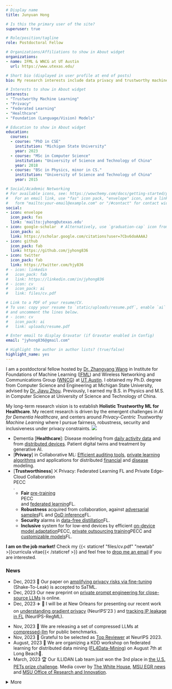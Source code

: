 ```yaml
---
# Display name
title: Junyuan Hong

# Is this the primary user of the site?
superuser: true

# Role/position/tagline
role: Postdoctoral Fellow

# Organizations/Affiliations to show in About widget
organizations:
- name: IFML & WNCG at UT Austin
  url: https://www.utexas.edu/

# Short bio (displayed in user profile at end of posts)
bio: My research interests include data privacy and trustworthy machine learning.

# Interests to show in About widget
interests:
- "Trustworthy Machine Learning"
- "Privacy"
- "Federated Learning"
- "Healthcare"
- "Foundation (Language/Vision) Models"

# Education to show in About widget
education:
  courses:
  - course: "PhD in CSE"
    institution: "Michigan State University"
    year: 2023
  - course: "MSc in Computer Science"
    institution: "University of Science and Technology of China"
    year: 2018
  - course: "BSc in Physics, minor in CS."
    institution: "University of Science and Technology of China"
    year: 2015

# Social/Academic Networking
# For available icons, see: https://wowchemy.com/docs/getting-started/page-builder/#icons
#   For an email link, use "fas" icon pack, "envelope" icon, and a link in the
#   form "mailto:your-email@example.com" or "/#contact" for contact widget.
social:
- icon: envelope
  icon_pack: fas
  link: 'mailto:jyhong@utexas.edu'
- icon: google-scholar  # Alternatively, use `graduation-cap` icon from fas icon_pack
  icon_pack: ai
  link: https://scholar.google.com/citations?user=7Cbv6doAAAAJ
- icon: github
  icon_pack: fab
  link: https://github.com/jyhong836
- icon: twitter
  icon_pack: fab
  link: https://twitter.com/hjy836
# - icon: linkedin
#   icon_pack: fab
#   link: https://linkedin.com/in/jyhong836
# - icon: cv
#   icon_pack: ai
#   link: files/cv.pdf

# Link to a PDF of your resume/CV.
# To use: copy your resume to `static/uploads/resume.pdf`, enable `ai` icons in `params.toml`, 
# and uncomment the lines below.
# - icon: cv
#   icon_pack: ai
#   link: uploads/resume.pdf

# Enter email to display Gravatar (if Gravatar enabled in Config)
email: "jyhong836@gmail.com"

# Highlight the author in author lists? (true/false)
highlight_name: yes
---
```


I am a postdoctoral fellow hosted by [Dr. Zhangyang Wang](https://vita-group.github.io/) in Institute for Foundations of Machine Learning ([IFML](https://www.ifml.institute/)) and Wireless Networking and Communications Group ([WNCG](https://www.ece.utexas.edu/research/groups/wireless-networking-and-communications-group-wncg)) at [UT Austin](https://www.utexas.edu/).
I obtained my Ph.D. degree from Computer Science and Engineering at Michigan State University, advised by [Dr. Jiayu Zhou](https://jiayuzhou.github.io/).
Previously, I earned my B.S. in Physics and M.S. in Computer Science at University of Science and Technology of China.

My long-term research vision is to establish **Holistic Trustworthy ML for Healthcare**.
My recent research is driven by the emergent challenges in *AI for Dementia Healthcare*, and centers around *Privacy-Centric Trustworthy Machine Learning* where I pursue fairness, robustness, security and inclusiveness under privacy constraints.
![](img/privacy_trust_ml.png)
* Dementia [**Healthcare**]: Disease modeling from [daily activity data](/publication/ad2020) and from [distributed devices](/publication/fade2021kdd). Patient digital twins and treatment by generative AI.
* [**Privacy**] in Collaborative ML: [Efficient auditing tools](/publication/2023neurips_i2f/), [private learning algorithms](/publication/learn2protect) and applications for distributed [financial](/publication/hybrid_fl2023) and [disease](/publication/fade2021kdd) modeling.
* [**Trustworthiness**] ⨉ Privacy: Federated Learning <span class="badge badge-pill badge-blue">FL</span> and Private Edge-Cloud Collaboration <div class="badge badge-pill badge-organge">PECC</div>.
  * **Fair** [pre-training](/publication/faircl2022)<div class="badge badge-pill badge-organge">PECC</div> and [federated learning](/publication/fade2021kdd)<span class="badge badge-pill badge-blue">FL</span>.
  * **Robustness** acquired from collaboration, against [adversarial samples](/publication/frp2023)<span class="badge badge-pill badge-blue">FL</span> and [OoD inference](/publication/foster2023)<span class="badge badge-pill badge-blue">FL</span>.
  * **Security** alarms in [data-free distillation](/publication/datafree_backdoor2023icml)<span class="badge badge-pill badge-blue">FL</span>.
  * **Inclusive** system for for low-end devices by efficient [on-device model adaptation](/publication/mecta2023)<span class="badge badge-pill badge-organge">PECC</span>, [private outsourcing training](/publication/ecos)<span class="badge badge-pill badge-organge">PECC</span> and [customizable models](/publication/split_mix)<span class="badge badge-pill badge-blue">FL</span>.

**I am on the job market!** Check my {{< staticref "files/cv.pdf" "newtab" >}}curricula vitae{{< /staticref >}} and feel free to [drop me an email](mailto:jyhong@utexas.edu) if you are interested.

### News

<!-- <font size=4> -->
* <span class="badge badge-grey">Dec, 2023</span> 🍾 Our paper on [amplifying privacy risks via fine-tuning](/publication/2023finetune_privacy) (Shake-To-Leak) is accepted to SaTML.
* <span class="badge badge-grey">Dec, 2023</span> Our new preprint on [private prompt engineering for close-source LLMs](/publication/2023dp_opt/) is online.
* <span class="badge badge-grey">Dec, 2023</span> :airplane: 🎷 I will be at New Orleans for presenting our recent work on [understanding gradient privacy](/publication/2023neurips_i2f/) (NeurIPS'23 ) and [tracking IP leakage in FL](/publication/2023_fl_ip_track/) (NeurIPS-RegML). 
<!-- * Check our [flyers](https://docs.google.com/document/d/1j1lUnzXjjoHnIc1ooAOBT2Kjib-ez1yu8DEIEgYl1hs/edit?usp=sharing)📄 for a quick read. -->
* <span class="badge badge-grey">Nov, 2023</span> 🤖 We are releasing a set of compressed LLMs at [compressed-llm](https://huggingface.co/compressed-llm) for public benchmarks.
* <span class="badge badge-grey">Nov, 2023</span> 🏅 Grateful to be selected as [Top Reviewer](https://nips.cc/Conferences/2023/ProgramCommittee#top-reivewers) at NeurIPS 2023.
* <span class="badge badge-grey">August, 2023</span> 👥 We are organizing a KDD workshop on federated learning for distributed data mining ([FL4Data-Mining](https://fl4data-mining.github.io/)) on August 7th at Long Beach🌴.
* <span class="badge badge-grey">March, 2023</span> 🏆 Our ILLIDAN Lab team just won the 3rd place in [the U.S. PETs prize challenge](https://drivendata.co/blog/federated-learning-pets-prize-winners-phases-2-3). Media cover by [The White House](https://www.whitehouse.gov/ostp/news-updates/2023/03/31/us-uk-annouce-winners-innovation-pets-democratic-values/), [MSU EGR news](https://www.egr.msu.edu/news/2023/04/04/privacy-enhancing-research-earns-international-attention) and [MSU Office of Research and Innovation](https://research.msu.edu/news/privacy-enhancing-research-earns-international-attention).
<details>
<summary>More</summary>

* <span class="badge badge-grey">Nov, 2023</span> Our work on [tracking IP leakage in FL](/publication/2023_fl_ip_track/) is accepted to NeurIPS'23 Workshop on Regulated ML (NeurIPS-RegML).
* <span class="badge badge-grey">Sep, 2023</span> Our work on understanding gradient privacy via [inversion influence functions](/publication/2023neurips_i2f/) is accepted to NeurIPS'23.
* <span class="badge badge-grey">Sep, 2023</span> Our new work on [watermarking models using one image](/publication/2023one_image_watermark/) is online.
* <span class="badge badge-grey">July, 2023</span> I am going to travel for ICML 2023 at Hawaii 🌺. Come and talk to me about [data-free backdoor](/publication/datafree_backdoor2023icml/)!
* <span class="badge badge-grey">July, 2023</span> 🏅 Honored to receive Research Enhancement Award for organizing FL4DataMining workshop! Thank you to MSU Graduate School!
* <span class="badge badge-grey">July, 2023</span> 🎓 I successfully defended my thesis. Many thanks to my collaborators, advisor and committees.
* <span class="badge badge-grey">May, 2023</span> My new website is online with released [junyuan-academic-theme](https://github.com/jyhong836/junyuan-academic-theme) including many cool new features.
* <span class="badge badge-grey">April, 2023</span> One paper on [data-free backdoor](/publication/datafree_backdoor2023icml/) got accepted to ICML'23.
* <span class="badge badge-grey">Jan, 2022</span> Two papers got accepted to ICLR'23: OoD detection by FL (splotlight!), memory-efficient CTA.
* <span class="badge badge-grey">Sep, 2022</span> Our work on federated robustness sharing has been accepted to AAAI'23 (oral).
* <span class="badge badge-grey">Nov, 2022</span> Two papers got accepted to NeurIPS'22: outsourcing training, backdoor defense.
* <span class="badge badge-grey">May, 2022</span> Our work on connection-resilient FL got accepted to ICML'22.
</details>
<!-- </font> -->
